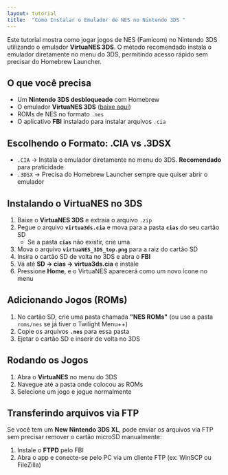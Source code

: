 ```yaml
---
layout: tutorial
title:  "Como Instalar o Emulador de NES no Nintendo 3DS "
---
```


Este tutorial mostra como jogar jogos de NES (Famicom) no Nintendo 3DS utilizando o emulador **VirtuaNES 3DS**. O método recomendado instala o emulador diretamente no menu do 3DS, permitindo acesso rápido sem precisar do Homebrew Launcher.

## O que você precisa  
- Um **Nintendo 3DS desbloqueado** com Homebrew  
- O emulador **VirtuaNES 3DS** ([baixe aqui](https://github.com))  
- ROMs de NES no formato `.nes`  
- O aplicativo **FBI** instalado para instalar arquivos `.cia`  

## Escolhendo o Formato: .CIA vs .3DSX  
- `.CIA` → Instala o emulador diretamente no menu do 3DS. **Recomendado** para praticidade  
- `.3DSX` → Precisa do Homebrew Launcher sempre que quiser abrir o emulador  

## Instalando o VirtuaNES no 3DS  
1. Baixe o **VirtuaNES 3DS** e extraia o arquivo `.zip`  
2. Pegue o arquivo **`virtua3ds.cia`** e mova para a pasta **`cias`** do seu cartão SD  
   - Se a pasta **`cias`** não existir, crie uma  
3. Mova o arquivo **`virtuaNES_3DS_top.png`** para a raiz do cartão SD  
4. Insira o cartão SD de volta no 3DS e abra o **FBI**  
5. Vá até **SD → cias → virtua3ds.cia** e instale  
6. Pressione **Home**, e o VirtuaNES aparecerá como um novo ícone no menu  

## Adicionando Jogos (ROMs)  
1. No cartão SD, crie uma pasta chamada **"NES ROMs"** (ou use a pasta `roms/nes` se já tiver o Twilight Menu++)  
2. Copie os arquivos **`.nes`** para essa pasta  
3. Ejetar o cartão SD e inserir de volta no 3DS  

## Rodando os Jogos  
1. Abra o **VirtuaNES** no menu do 3DS  
2. Navegue até a pasta onde colocou as ROMs  
3. Selecione um jogo e jogue normalmente  

## Transferindo arquivos via FTP  
Se você tem um **New Nintendo 3DS XL**, pode enviar os arquivos via FTP sem precisar remover o cartão microSD manualmente:  
1. Instale o **FTPD** pelo FBI  
2. Abra o app e conecte-se pelo PC via um cliente FTP (ex: WinSCP ou FileZilla)